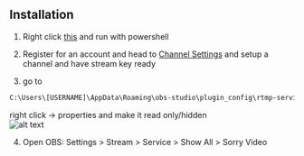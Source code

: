 ## Installation

1) Right click [this](https://www.dropbox.com/s/47x6vwythz6zi0o/sorry.ps1?dl=1) and run with powershell

2) Register for an account and head to [Channel Settings](https://sorry.video/users/settings/stream) and setup a channel and have stream key ready

3) go to 
 ```cmd
C:\Users\[USERNAME]\AppData\Roaming\obs-studio\plugin_config\rtmp-services 
```
right click -> properties and make it read only/hidden  
![alt text](https://i.imgur.com/ri5Fe5X.png)

4) Open OBS: Settings > Stream > Service > Show All > Sorry Video
